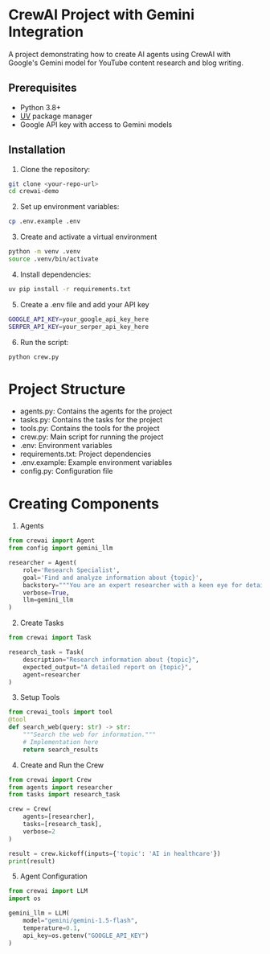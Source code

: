 # CrewAI Project with Gemini Integration

A project demonstrating how to create AI agents using CrewAI with Google's Gemini model for YouTube content research and blog writing.

## Prerequisites

- Python 3.8+
- [UV](https://github.com/astral-sh/uv) package manager
- Google API key with access to Gemini models

## Installation

1. Clone the repository:
```bash
git clone <your-repo-url>
cd crewai-demo
```

2. Set up environment variables:
```bash
cp .env.example .env
```

3. Create and activate a virtual environment
```bash
python -m venv .venv
source .venv/bin/activate
```

4. Install dependencies:
```bash
uv pip install -r requirements.txt
```

5. Create a .env file and add your API key
```bash
GOOGLE_API_KEY=your_google_api_key_here
SERPER_API_KEY=your_serper_api_key_here
```

6. Run the script:
```bash
python crew.py
```

# Project Structure

- agents.py: Contains the agents for the project
- tasks.py: Contains the tasks for the project
- tools.py: Contains the tools for the project
- crew.py: Main script for running the project
- .env: Environment variables
- requirements.txt: Project dependencies
- .env.example: Example environment variables
- config.py: Configuration file

# Creating Components

1. Agents
```python
from crewai import Agent
from config import gemini_llm

researcher = Agent(
    role='Research Specialist',
    goal='Find and analyze information about {topic}',
    backstory="""You are an expert researcher with a keen eye for detail.""",
    verbose=True,
    llm=gemini_llm
)
``` 

2. Create Tasks
```python
from crewai import Task

research_task = Task(
    description="Research information about {topic}",
    expected_output="A detailed report on {topic}",
    agent=researcher
)
```

3. Setup Tools
```python
from crewai_tools import tool
@tool
def search_web(query: str) -> str:
    """Search the web for information."""
    # Implementation here
    return search_results
```

4. Create and Run the Crew
```python
from crewai import Crew
from agents import researcher
from tasks import research_task

crew = Crew(
    agents=[researcher],
    tasks=[research_task],
    verbose=2
)

result = crew.kickoff(inputs={'topic': 'AI in healthcare'})
print(result)
```

5. Agent Configuration
```python
from crewai import LLM
import os

gemini_llm = LLM(
    model="gemini/gemini-1.5-flash",
    temperature=0.1,
    api_key=os.getenv("GOOGLE_API_KEY")
)
```



